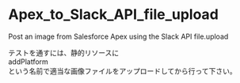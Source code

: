 # Apex_to_Slack_API_file_upload
Post an image from Salesforce Apex using the Slack API file.upload

テストを通すには、静的リソースに  
addPlatform  
という名前で適当な画像ファイルをアップロードしてから行って下さい。

